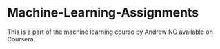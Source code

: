 # Machine-Learning-Assignments
This is a part of the machine learning course by Andrew NG available on Coursera.
